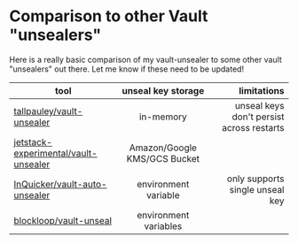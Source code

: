 # Comparison to other Vault "unsealers"
Here is a really basic comparison of my vault-unsealer to some other vault "unsealers" out there. Let me know if these need to be updated!

| tool                                    | unseal key storage            | limitations                               |
|-----------------------------------------|:-----------------------------:|------------------------------------------:|
| [tallpauley/vault-unsealer]             | in-memory                     | unseal keys don't persist across restarts | 
| [jetstack-experimental/vault-unsealer]  | Amazon/Google KMS/GCS Bucket  |                                           |
| [InQuicker/vault-auto-unsealer]         | environment variable          | only supports single unseal key           |
| [blockloop/vault-unseal]                | environment variables         |                                           | 

[tallpauley/vault-unsealer]: https://github.com/tallpauley/vault-unsealer
[jetstack-experimental/vault-unsealer]: https://github.com/jetstack-experimental/vault-unsealer
[InQuicker/vault-auto-unsealer]: https://github.com/InQuicker/vault-auto-unsealer
[blockloop/vault-unseal]: https://hub.docker.com/r/blockloop/vault-unseal/